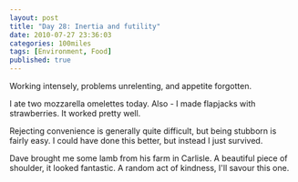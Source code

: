 ```yaml
---
layout: post
title: "Day 28: Inertia and futility"
date: 2010-07-27 23:36:03
categories: 100miles
tags: [Environment, Food]
published: true
---
```


Working intensely, problems unrelenting, and appetite forgotten. 

<!--more-->

I ate two mozzarella omelettes today. Also - I made flapjacks with strawberries. It worked pretty well.

Rejecting convenience is generally quite difficult, but being stubborn is fairly easy. I could have done this better, but instead I just survived.

Dave brought me some lamb from his farm in Carlisle. A beautiful piece of shoulder, it looked fantastic. A random act of kindness, I'll savour this one.
